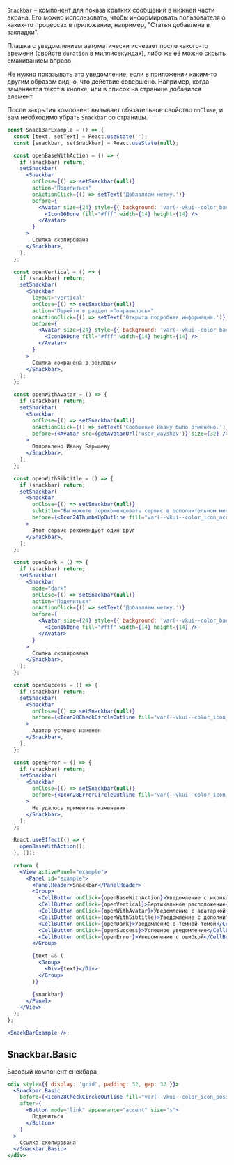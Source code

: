 `Snackbar` – компонент для показа кратких сообщений в нижней части экрана. Его можно использовать, чтобы информировать пользователя о каких-то процессах в приложении, например, "Статья добавлена в закладки".

Плашка с уведомлением автоматически исчезает после какого-то времени (свойств `duration` в миллисекундах), либо же её можно скрыть смахиванием вправо.

Не нужно показывать это уведомление, если в приложении каким-то другим образом видно, что действие совершено. Например, когда заменяется текст в кнопке, или в список на странице добавился элемент.

После закрытия компонент вызывает обязательное свойство `onClose`, и вам необходимо убрать `Snackbar` со страницы.

```jsx
const SnackBarExample = () => {
  const [text, setText] = React.useState('');
  const [snackbar, setSnackbar] = React.useState(null);

  const openBaseWithAction = () => {
    if (snackbar) return;
    setSnackbar(
      <Snackbar
        onClose={() => setSnackbar(null)}
        action="Поделиться"
        onActionClick={() => setText('Добавляем метку.')}
        before={
          <Avatar size={24} style={{ background: 'var(--vkui--color_background_accent)' }}>
            <Icon16Done fill="#fff" width={14} height={14} />
          </Avatar>
        }
      >
        Ссылка скопирована
      </Snackbar>,
    );
  };

  const openVertical = () => {
    if (snackbar) return;
    setSnackbar(
      <Snackbar
        layout="vertical"
        onClose={() => setSnackbar(null)}
        action="Перейти в раздел «Понравилось»"
        onActionClick={() => setText('Открыта подробная информация.')}
        before={
          <Avatar size={24} style={{ background: 'var(--vkui--color_background_accent)' }}>
            <Icon16Done fill="#fff" width={14} height={14} />
          </Avatar>
        }
      >
        Ссылка сохранена в закладки
      </Snackbar>,
    );
  };

  const openWithAvatar = () => {
    if (snackbar) return;
    setSnackbar(
      <Snackbar
        onClose={() => setSnackbar(null)}
        onActionClick={() => setText('Сообщение Ивану было отменено.')}
        before={<Avatar src={getAvatarUrl('user_wayshev')} size={32} />}
      >
        Отправлено Ивану Барышеву
      </Snackbar>,
    );
  };

  const openWithSibtitle = () => {
    if (snackbar) return;
    setSnackbar(
      <Snackbar
        onClose={() => setSnackbar(null)}
        subtitle="Вы можете порекомендовать сервис в дополнительном меню"
        before={<Icon24ThumbsUpOutline fill="var(--vkui--color_icon_accent)" />}
      >
        Этот сервис рекомендует один друг
      </Snackbar>,
    );
  };

  const openDark = () => {
    if (snackbar) return;
    setSnackbar(
      <Snackbar
        mode="dark"
        onClose={() => setSnackbar(null)}
        action="Поделиться"
        onActionClick={() => setText('Добавляем метку.')}
        before={
          <Avatar size={24} style={{ background: 'var(--vkui--color_background_accent)' }}>
            <Icon16Done fill="#fff" width={14} height={14} />
          </Avatar>
        }
      >
        Ссылка скопирована
      </Snackbar>,
    );
  };

  const openSuccess = () => {
    if (snackbar) return;
    setSnackbar(
      <Snackbar
        onClose={() => setSnackbar(null)}
        before={<Icon28CheckCircleOutline fill="var(--vkui--color_icon_positive)" />}
      >
        Аватар успешно изменен
      </Snackbar>,
    );
  };

  const openError = () => {
    if (snackbar) return;
    setSnackbar(
      <Snackbar
        onClose={() => setSnackbar(null)}
        before={<Icon28ErrorCircleOutline fill="var(--vkui--color_icon_negative)" />}
      >
        Не удалось применить изменения
      </Snackbar>,
    );
  };

  React.useEffect(() => {
    openBaseWithAction();
  }, []);

  return (
    <View activePanel="example">
      <Panel id="example">
        <PanelHeader>Snackbar</PanelHeader>
        <Group>
          <CellButton onClick={openBaseWithAction}>Уведомление с иконкой и кнопкой</CellButton>
          <CellButton onClick={openVertical}>Вертикальное расположение</CellButton>
          <CellButton onClick={openWithAvatar}>Уведомление с аватаркой</CellButton>
          <CellButton onClick={openWithSibtitle}>Уведомление с дополнительным текстом</CellButton>
          <CellButton onClick={openDark}>Уведомление с темной темой</CellButton>
          <CellButton onClick={openSuccess}>Успешное уведомление</CellButton>
          <CellButton onClick={openError}>Уведомление с ошибкой</CellButton>
        </Group>

        {text && (
          <Group>
            <Div>{text}</Div>
          </Group>
        )}

        {snackbar}
      </Panel>
    </View>
  );
};

<SnackBarExample />;
```

## Snackbar.Basic

Базовый компонент снекбара

```jsx { "props": { "layout": false, "iframe": false } }
<div style={{ display: 'grid', padding: 32, gap: 32 }}>
  <Snackbar.Basic
    before={<Icon28CheckCircleOutline fill="var(--vkui--color_icon_positive)" />}
    after={
      <Button mode="link" appearance="accent" size="s">
        Поделиться
      </Button>
    }
  >
    Ссылка скопирована
  </Snackbar.Basic>
</div>
```
